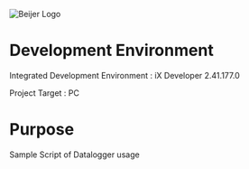![Beijer Logo](https://mb.cision.com/Public/668/logo/80ef19c951201062_org.jpg)

# Development Environment

Integrated Development Environment :  iX Developer 2.41.177.0

Project Target : PC

# Purpose

Sample Script of Datalogger usage 

